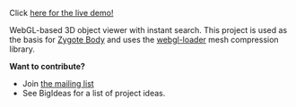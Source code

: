Click [here for the live demo!](http://open-3d-viewer.googlecode.com/svn/trunk/web/index.html)

WebGL-based 3D object viewer with instant search. This project is used as the basis for [Zygote Body](http://zygotebody.com) and uses the [webgl-loader](http://code.google.com/p/webgl-loader/) mesh compression library.

**Want to contribute?**
  * Join [the mailing list](http://groups.google.com/group/open-3d-viewer-discuss)
  * See BigIdeas for a list of project ideas.